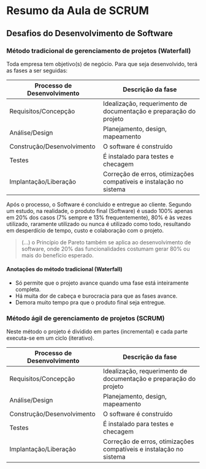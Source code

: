 # Resumo da Aula de **SCRUM**
##
##
## Desafios do Desenvolvimento de Software

### Método tradicional de gerenciamento de projetos (Waterfall)

Toda empresa tem objetivo(s) de negócio. Para que seja desenvolvido, terá as fases a ser seguidas:

| Processo de Desenvolvimento | Descrição  da fase |
| --------------------------- | ------------------ |
| Requisitos/Concepção | Idealização, requerimento de documentação e preparação do projeto |
| Análise/Design | Planejamento, design, mapeamento |
| Construção/Desenvolvimento | O software é construído |
| Testes | É instalado para testes e checagem |
| Implantação/Liberação | Correção de erros, otimizações compatíveis e instalação no sistema |

Após o processo, o Software é concluido e entregue ao cliente.
Segundo um estudo, na realidade, o produto final (Software) é usado 100% apenas em 20% dos casos (7% sempre e 13% frequentemente), 80% é às vezes utilizado, raramente utilizado ou nunca é utilizado como todo, resultando em desperdício de tempo, custo e colaboração com o projeto.
> (...) o Princípio de Pareto também se aplica ao desenvolvimento de software, onde 20% das funcionalidades costumam gerar 80% ou mais do benefício esperado.

#### Anotações do método tradicional (Waterfall)
- Só permite que o projeto avance quando uma fase está inteiramente completa.
- Há muita dor de cabeça e burocracia para que as fases avance.
- Demora muito tempo pra que o produto final seja entregue.

### Método ágil de gerenciamento de projetos (SCRUM)

Neste método o projeto é dividido em partes (incremental) e cada parte executa-se em um ciclo (iterativo).

| Processo de Desenvolvimento | Descrição  da fase |
| --------------------------- | ------------------ |
| Requisitos/Concepção | Idealização, requerimento de documentação e preparação do projeto |
| Análise/Design | Planejamento, design, mapeamento |
| Construção/Desenvolvimento | O software é construído |
| Testes | É instalado para testes e checagem |
| Implantação/Liberação | Correção de erros, otimizações compatíveis e instalação no sistema |
